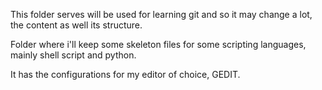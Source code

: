 This folder serves will be used for learning git and so it may change a lot, the content as well its structure.

Folder where i'll keep some skeleton files for some scripting languages, mainly shell script and python.

It has the configurations for my editor of choice, GEDIT.
